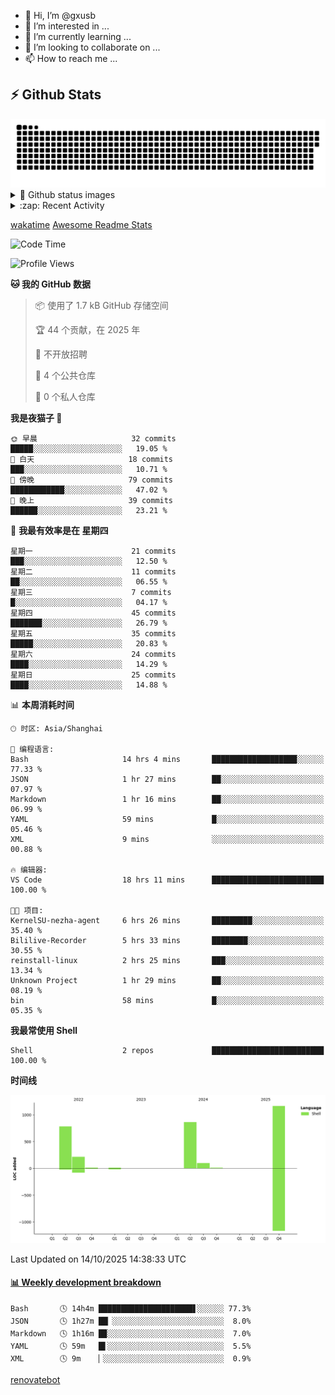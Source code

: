 - 👋 Hi, I’m @gxusb
- 👀 I’m interested in ...
- 🌱 I’m currently learning ...
- 💞️ I’m looking to collaborate on ...
- 📫 How to reach me ...

## ⚡ Github Stats

<picture>
  <source media="(prefers-color-scheme: dark)" srcset="assets/github-snake-dark.svg" />
  <source media="(prefers-color-scheme: light)" srcset="assets/github-snake.svg" />
  <img alt="github-snake" src="assets/github-snake.svg" />
</picture>

<details>
<summary>👀 Github status images</summary>
<p align="left">
  <img width="49.8%" src="https://github-readme-stats.vercel.app/api?username=gxusb&show_icons=true&theme=tokyonight&hide_border=true&locale=cn">
  [![GitHub Streak](https://streak-stats.demolab.com?user=gxusb&theme=vue&locale=zh_Hans&date_format=%5BY.%5Dn.j)](https://git.io/streak-stats)
</p>

[![Ashutosh's github activity graph](https://github-readme-activity-graph.vercel.app/graph?username=gxusb&bg_color=293036&color=ffffff&line=9ecbff&point=f97583&area=true&hide_border=true)](https://github.com/ashutosh00710/github-readme-activity-graph)
</details>

<details>
<summary>:zap: Recent Activity</summary>
<!--START_SECTION:activity-->

1. 🎉 Merged PR [#17](https://github.com/gxusb/gxusb/pull/17) in [gxusb/gxusb](https://github.com/gxusb/gxusb)
2. 🎉 Merged PR [#16](https://github.com/gxusb/gxusb/pull/16) in [gxusb/gxusb](https://github.com/gxusb/gxusb)
3. 🎉 Merged PR [#15](https://github.com/gxusb/gxusb/pull/15) in [gxusb/gxusb](https://github.com/gxusb/gxusb)
4. 🎉 Merged PR [#14](https://github.com/gxusb/gxusb/pull/14) in [gxusb/gxusb](https://github.com/gxusb/gxusb)
5. ❗ Opened issue [#56](https://github.com/hua0512/stream-rec/issues/56) in [hua0512/stream-rec](https://github.com/hua0512/stream-rec)
6. ❗ Opened issue [#50](https://github.com/hua0512/stream-rec/issues/50) in [hua0512/stream-rec](https://github.com/hua0512/stream-rec)
7. 🗣 Commented on [#5](https://github.com/v03413/ServerStatus-Client/issues/5) in [v03413/ServerStatus-Client](https://github.com/v03413/ServerStatus-Client)
8. ❗️ Opened issue [#5](https://github.com/v03413/ServerStatus-Client/issues/5) in [v03413/ServerStatus-Client](https://github.com/v03413/ServerStatus-Client)
9. ❗️ Opened issue [#2233](https://github.com/alist-org/alist/issues/2233) in [alist-org/alist](https://github.com/alist-org/alist)
10. ❗️ Opened issue [#194](https://github.com/cppla/ServerStatus/issues/194) in [cppla/ServerStatus](https://github.com/cppla/ServerStatus)

<!--END_SECTION:activity-->
</details>

[wakatime](https://wakatime.com/dashboard) [Awesome Readme Stats](https://github.com/marketplace/actions/profile-readme-development-stats)

<!--START_SECTION:waka-->
![Code Time](http://img.shields.io/badge/Code%20Time-209%20hrs%2038%20mins-blue)

![Profile Views](http://img.shields.io/badge/%E4%B8%AA%E4%BA%BA%E8%B5%84%E6%96%99%E8%A7%82%E7%9C%8B%E6%AC%A1%E6%95%B0-522-blue)

**🐱 我的 GitHub 数据** 

> 📦  使用了 1.7 kB GitHub 存储空间 
 > 
> 🏆 44 个贡献，在 2025 年
 > 
> 🚫 不开放招聘
 > 
> 📜 4 个公共仓库 
 > 
> 🔑 0 个私人仓库 
 > 
**我是夜猫子 🦉** 

```text
🌞 早晨                     32 commits          █████░░░░░░░░░░░░░░░░░░░░   19.05 % 
🌆 白天                     18 commits          ███░░░░░░░░░░░░░░░░░░░░░░   10.71 % 
🌃 傍晚                     79 commits          ████████████░░░░░░░░░░░░░   47.02 % 
🌙 晚上                     39 commits          ██████░░░░░░░░░░░░░░░░░░░   23.21 % 
```
📅 **我最有效率是在 星期四** 

```text
星期一                      21 commits          ███░░░░░░░░░░░░░░░░░░░░░░   12.50 % 
星期二                      11 commits          ██░░░░░░░░░░░░░░░░░░░░░░░   06.55 % 
星期三                      7 commits           █░░░░░░░░░░░░░░░░░░░░░░░░   04.17 % 
星期四                      45 commits          ███████░░░░░░░░░░░░░░░░░░   26.79 % 
星期五                      35 commits          █████░░░░░░░░░░░░░░░░░░░░   20.83 % 
星期六                      24 commits          ████░░░░░░░░░░░░░░░░░░░░░   14.29 % 
星期日                      25 commits          ████░░░░░░░░░░░░░░░░░░░░░   14.88 % 
```


📊 **本周消耗时间** 

```text
🕑︎ 时区: Asia/Shanghai

💬 编程语言: 
Bash                     14 hrs 4 mins       ███████████████████░░░░░░   77.33 % 
JSON                     1 hr 27 mins        ██░░░░░░░░░░░░░░░░░░░░░░░   07.97 % 
Markdown                 1 hr 16 mins        ██░░░░░░░░░░░░░░░░░░░░░░░   06.99 % 
YAML                     59 mins             █░░░░░░░░░░░░░░░░░░░░░░░░   05.46 % 
XML                      9 mins              ░░░░░░░░░░░░░░░░░░░░░░░░░   00.88 % 

🔥 编辑器: 
VS Code                  18 hrs 11 mins      █████████████████████████   100.00 % 

🐱‍💻 项目: 
KernelSU-nezha-agent     6 hrs 26 mins       █████████░░░░░░░░░░░░░░░░   35.40 % 
Bililive-Recorder        5 hrs 33 mins       ████████░░░░░░░░░░░░░░░░░   30.55 % 
reinstall-linux          2 hrs 25 mins       ███░░░░░░░░░░░░░░░░░░░░░░   13.34 % 
Unknown Project          1 hr 29 mins        ██░░░░░░░░░░░░░░░░░░░░░░░   08.19 % 
bin                      58 mins             █░░░░░░░░░░░░░░░░░░░░░░░░   05.35 % 
```

**我最常使用 Shell** 

```text
Shell                    2 repos             █████████████████████████   100.00 % 
```



**时间线**

![Lines of Code chart](https://raw.githubusercontent.com/gxusb/gxusb/master/assets/bar_graph.png)


 Last Updated on 14/10/2025 14:38:33 UTC
<!--END_SECTION:waka-->

<!-- waka-box start -->
#### <a href="https://gist.github.com/595eec8ae8745b516c9a8ad8a265a100" target="_blank">📊 Weekly development breakdown</a>
```text
Bash       🕓 14h4m █████████████████████▋░░░░░░ 77.3%
JSON       🕓 1h27m ██▏░░░░░░░░░░░░░░░░░░░░░░░░░  8.0%
Markdown   🕓 1h16m █▉░░░░░░░░░░░░░░░░░░░░░░░░░░  7.0%
YAML       🕓 59m   █▌░░░░░░░░░░░░░░░░░░░░░░░░░░  5.5%
XML        🕓 9m    ▏░░░░░░░░░░░░░░░░░░░░░░░░░░░  0.9%
```
<!-- Powered by https://github.com/YouEclipse/waka-box-go . -->
<!-- waka-box end -->

<!---
gxusb/gxusb is a ✨ special ✨ repository because its `README.md` (this file) appears on your GitHub profile.
You can click the Preview link to take a look at your changes.
--->

[renovatebot](https://app.renovatebot.com/dashboard)
